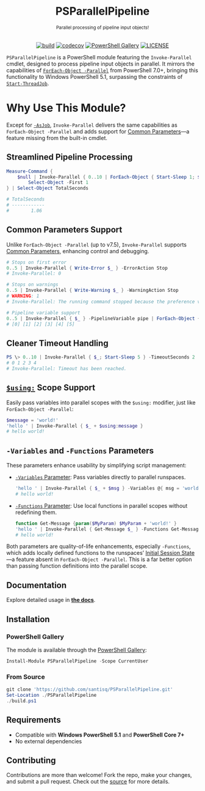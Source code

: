 <h1 align="center">PSParallelPipeline</h1>
<div align="center">
<sub>Parallel processing of pipeline input objects!</sub>
<br /><br />

[![build](https://github.com/santisq/PSParallelPipeline/actions/workflows/ci.yml/badge.svg)](https://github.com/santisq/PSParallelPipeline/actions/workflows/ci.yml)
[![codecov](https://codecov.io/gh/santisq/PSParallelPipeline/branch/main/graph/badge.svg?token=b51IOhpLfQ)](https://codecov.io/gh/santisq/PSParallelPipeline)
[![PowerShell Gallery](https://img.shields.io/powershellgallery/v/PSParallelPipeline?label=gallery)](https://www.powershellgallery.com/packages/PSParallelPipeline)
[![LICENSE](https://img.shields.io/github/license/santisq/PSParallelPipeline)](https://github.com/santisq/PSParallelPipeline/blob/main/LICENSE)

</div>

`PSParallelPipeline` is a PowerShell module featuring the `Invoke-Parallel` cmdlet, designed to process pipeline input objects in parallel. It mirrors the capabilities of [`ForEach-Object -Parallel`](https://learn.microsoft.com/en-us/powershell/module/microsoft.powershell.core/foreach-object) from PowerShell 7.0+, bringing this functionality to Windows PowerShell 5.1, surpassing the constraints of [`Start-ThreadJob`](https://learn.microsoft.com/en-us/powershell/module/threadjob/start-threadjob?view=powershell-7.4).

# Why Use This Module?

Except for [`-AsJob`](https://learn.microsoft.com/en-us/powershell/module/microsoft.powershell.core/foreach-object?view=powershell-7.4#-asjob), `Invoke-Parallel` delivers the same capabilities as `ForEach-Object -Parallel` and adds support for [Common Parameters](https://learn.microsoft.com/en-us/powershell/module/microsoft.powershell.core/about/about_commonparameters)—a feature missing from the built-in cmdlet.

## Streamlined Pipeline Processing

```powershell
Measure-Command {
    $null | Invoke-Parallel { 0..10 | ForEach-Object { Start-Sleep 1; $_ } } |
        Select-Object -First 1
} | Select-Object TotalSeconds

# TotalSeconds
# ------------
#        1.06
```

## Common Parameters Support

Unlike `ForEach-Object -Parallel` (up to v7.5), `Invoke-Parallel` supports [Common Parameters](https://learn.microsoft.com/en-us/powershell/module/microsoft.powershell.core/about/about_commonparameters?view=powershell-7.4), enhancing control and debugging.

```powershell
# Stops on first error
0..5 | Invoke-Parallel { Write-Error $_ } -ErrorAction Stop
# Invoke-Parallel: 0

# Stops on warnings
0..5 | Invoke-Parallel { Write-Warning $_ } -WarningAction Stop
# WARNING: 1
# Invoke-Parallel: The running command stopped because the preference variable "WarningPreference" is set to Stop: 1

# Pipeline variable support
0..5 | Invoke-Parallel { $_ } -PipelineVariable pipe | ForEach-Object { "[$pipe]" }
# [0] [1] [2] [3] [4] [5]
```

## Cleaner Timeout Handling

```powershell
PS \> 0..10 | Invoke-Parallel { $_; Start-Sleep 5 } -TimeoutSeconds 2
# 0 1 2 3 4
# Invoke-Parallel: Timeout has been reached.
```

## [`$using:`](https://learn.microsoft.com/en-us/powershell/module/microsoft.powershell.core/about/about_scopes?view=powershell-7.4#the-using-scope-modifier) Scope Support

Easily pass variables into parallel scopes with the `$using:` modifier, just like `ForEach-Object -Parallel`:

```powershell
$message = 'world!'
'hello ' | Invoke-Parallel { $_ + $using:message }
# hello world!
```

## `-Variables` and `-Functions` Parameters

These parameters enhance usability by simplifying script management:

- [`-Variables` Parameter](./docs/en-US/Invoke-Parallel.md#-variables): Pass variables directly to parallel runspaces.

    ```powershell
    'hello ' | Invoke-Parallel { $_ + $msg } -Variables @{ msg = 'world!' }
    # hello world!
    ```

- [`-Functions` Parameter](./docs/en-US/Invoke-Parallel.md#-functions): Use local functions in parallel scopes without redefining them.

    ```powershell
    function Get-Message {param($MyParam) $MyParam + 'world!' }
    'hello ' | Invoke-Parallel { Get-Message $_ } -Functions Get-Message
    # hello world!
    ```

Both parameters are quality-of-life enhancements, especially `-Functions`, which adds locally defined functions to the runspaces’ [Initial Session State](https://learn.microsoft.com/en-us/dotnet/api/system.management.automation.runspaces.initialsessionstate)—a feature absent in `ForEach-Object -Parallel`. This is a far better option than passing function definitions into the parallel scope.

## Documentation

Explore detailed usage in [__the docs__](./docs/en-US/Invoke-Parallel.md).

## Installation

### PowerShell Gallery

The module is available through the [PowerShell Gallery](https://www.powershellgallery.com/packages/PSParallelPipeline):

```powershell
Install-Module PSParallelPipeline -Scope CurrentUser
```

### From Source

```powershell
git clone 'https://github.com/santisq/PSParallelPipeline.git'
Set-Location ./PSParallelPipeline
./build.ps1
```

## Requirements

- Compatible with __Windows PowerShell 5.1__ and __PowerShell Core 7+__
- No external dependencies

## Contributing

Contributions are more than welcome! Fork the repo, make your changes, and submit a pull request. Check out the [source](./src/PSParallelPipeline/) for more details.
